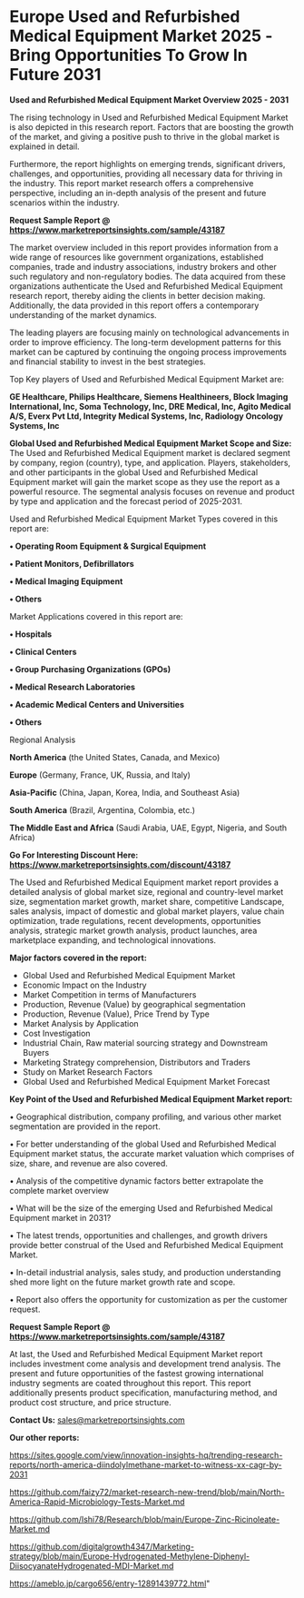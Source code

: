 # Europe Used and Refurbished Medical Equipment Market 2025 -Bring Opportunities To Grow In Future 2031

<Strong> Used and Refurbished Medical Equipment Market Overview 2025 - 2031</strong>

The rising technology in Used and Refurbished Medical Equipment Market is also depicted in this research report. Factors that are boosting the growth of the market, and giving a positive push to thrive in the global market is explained in detail.

Furthermore, the report highlights on emerging trends, significant drivers, challenges, and opportunities, providing all necessary data for thriving in the industry. This report market research offers a comprehensive perspective, including an in-depth analysis of the present and future scenarios within the industry.

<strong>Request Sample Report @ <a href=https://www.marketreportsinsights.com/sample/43187>https://www.marketreportsinsights.com/sample/43187</a></strong>

The market overview included in this report provides information from a wide range of resources like government organizations, established companies, trade and industry associations, industry brokers and other such regulatory and non-regulatory bodies. The data acquired from these organizations authenticate the Used and Refurbished Medical Equipment research report, thereby aiding the clients in better decision making. Additionally, the data provided in this report offers a contemporary understanding of the market dynamics.

The leading players are focusing mainly on technological advancements in order to improve efficiency. The long-term development patterns for this market can be captured by continuing the ongoing process improvements and financial stability to invest in the best strategies.

Top Key players of Used and Refurbished Medical Equipment Market are:

<strong>GE Healthcare, Philips Healthcare, Siemens Healthineers, Block Imaging International, Inc, Soma Technology, Inc, DRE Medical, Inc, Agito Medical A/S, Everx Pvt Ltd, Integrity Medical Systems, Inc, Radiology Oncology Systems, Inc</strong>

<strong><b>Global Used and Refurbished Medical Equipment Market Scope and Size:</b></strong>
The Used and Refurbished Medical Equipment market is declared segment by company, region (country), type, and application. Players, stakeholders, and other participants in the global Used and Refurbished Medical Equipment market will gain the market scope as they use the report as a powerful resource. The segmental analysis focuses on revenue and product by type and application and the forecast period of 2025-2031.

Used and Refurbished Medical Equipment Market Types covered in this report are:

<strong>•  Operating Room Equipment & Surgical Equipment

•  Patient Monitors, Defibrillators

•  Medical Imaging Equipment

•  Others</strong>

Market Applications covered in this report are:

<strong>•  Hospitals

•  Clinical Centers

•  Group Purchasing Organizations (GPOs)

•  Medical Research Laboratories

•  Academic Medical Centers and Universities

•  Others</strong> 

Regional Analysis

<strong>North America</strong> (the United States, Canada, and Mexico)

<strong>Europe</strong> (Germany, France, UK, Russia, and Italy)

<strong>Asia-Pacific</strong> (China, Japan, Korea, India, and Southeast Asia)

<strong>South America</strong> (Brazil, Argentina, Colombia, etc.)

<strong>The Middle East and Africa</strong> (Saudi Arabia, UAE, Egypt, Nigeria, and South Africa)

<strong>Go For Interesting Discount Here: <a href=https://www.marketreportsinsights.com/discount/43187>https://www.marketreportsinsights.com/discount/43187</a></strong>

The Used and Refurbished Medical Equipment market report provides a detailed analysis of global market size, regional and country-level market size, segmentation market growth, market share, competitive Landscape, sales analysis, impact of domestic and global market players, value chain optimization, trade regulations, recent developments, opportunities analysis, strategic market growth analysis, product launches, area marketplace expanding, and technological innovations.

<strong><b>Major factors covered in the report:</b></strong>
<ul>
  <li>Global Used and Refurbished Medical Equipment Market </li>
  <li>Economic Impact on the Industry</li>
  <li>Market Competition in terms of Manufacturers</li>
  <li>Production, Revenue (Value) by geographical segmentation</li>
  <li>Production, Revenue (Value), Price Trend by Type</li>
  <li>Market Analysis by Application</li>
  <li>Cost Investigation</li>
  <li>Industrial Chain, Raw material sourcing strategy and Downstream Buyers</li>
  <li>Marketing Strategy comprehension, Distributors and Traders</li>
  <li>Study on Market Research Factors</li>
  <li>Global Used and Refurbished Medical Equipment Market Forecast</li>
</ul>

<strong><b>Key Point of the Used and Refurbished Medical Equipment Market report:</b></strong>

• Geographical distribution, company profiling, and various other market segmentation are provided in the report.

• For better understanding of the global Used and Refurbished Medical Equipment market status, the accurate market valuation which comprises of size, share, and revenue are also covered.

• Analysis of the competitive dynamic factors better extrapolate the complete market overview

• What will be the size of the emerging Used and Refurbished Medical Equipment market in 2031?

• The latest trends, opportunities and challenges, and growth drivers provide better construal of the Used and Refurbished Medical Equipment Market.

• In-detail industrial analysis, sales study, and production understanding shed more light on the future market growth rate and scope.

• Report also offers the opportunity for customization as per the customer request.

<strong>Request Sample Report @ <a href=https://www.marketreportsinsights.com/sample/43187>https://www.marketreportsinsights.com/sample/43187</a></strong>

At last, the Used and Refurbished Medical Equipment Market report includes investment come analysis and development trend analysis. The present and future opportunities of the fastest growing international industry segments are coated throughout this report. This report additionally presents product specification, manufacturing method, and product cost structure, and price structure.

<strong>Contact Us:</strong>
sales@marketreportsinsights.com

<strong>Our other reports:</strong>

<a href=https://sites.google.com/view/innovation-insights-hq/trending-research-reports/north-america-diindolylmethane-market-to-witness-xx-cagr-by-2031>https://sites.google.com/view/innovation-insights-hq/trending-research-reports/north-america-diindolylmethane-market-to-witness-xx-cagr-by-2031</a>

<a href=https://github.com/faizy72/market-research-new-trend/blob/main/North-America-Rapid-Microbiology-Tests-Market.md>https://github.com/faizy72/market-research-new-trend/blob/main/North-America-Rapid-Microbiology-Tests-Market.md</a>

<a href=https://github.com/Ishi78/Research/blob/main/Europe-Zinc-Ricinoleate-Market.md>https://github.com/Ishi78/Research/blob/main/Europe-Zinc-Ricinoleate-Market.md</a>

<a href=https://github.com/digitalgrowth4347/Marketing-strategy/blob/main/Europe-Hydrogenated-Methylene-Diphenyl-DiisocyanateHydrogenated-MDI-Market.md>https://github.com/digitalgrowth4347/Marketing-strategy/blob/main/Europe-Hydrogenated-Methylene-Diphenyl-DiisocyanateHydrogenated-MDI-Market.md</a>

<a href=https://ameblo.jp/cargo656/entry-12891439772.html>https://ameblo.jp/cargo656/entry-12891439772.html</a>"
